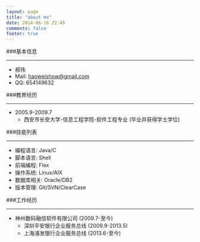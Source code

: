 ```yaml
---
layout: page
title: "about me"
date: 2014-06-16 22:49
comments: false
footer: true
---
```

###基本信息
***
* 郝伟 
* Mail: haoweishow@gmail.com  
* QQ: 654149632

###教育经历
*** 
* 2005.9-2009.7
    * 西安市长安大学-信息工程学院-软件工程专业 (毕业并获得学士学位) 

###技能列表
***
* 编程语言: Java/C
* 脚本语言: Shell
* 前端编程: Flex
* 操作系统: Linux/AIX
* 数据库相关: Oracle/DB2
* 版本管理: Git/SVN/ClearCase

###工作经历
***
* 神州数码融信软件有限公司 (2009.7-至今)
    * 深圳平安银行企业服务总线 (2009.9-2013.5)  
    * 上海浦发银行企业服务总线 (2013.6-至今)


